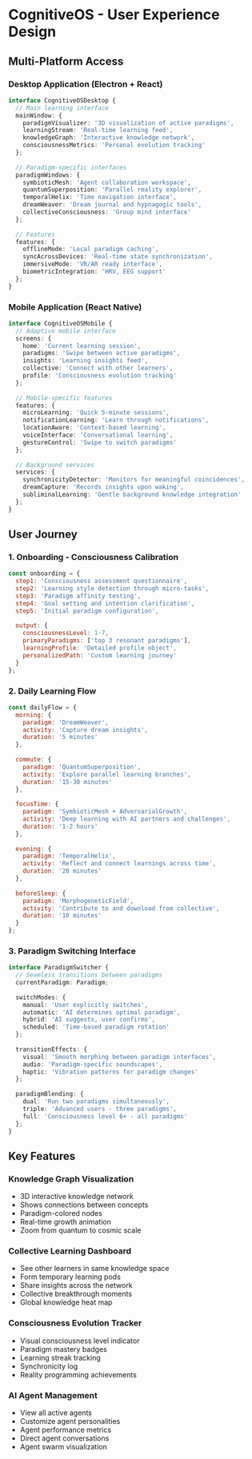 # CognitiveOS - User Experience Design

## Multi-Platform Access

### Desktop Application (Electron + React)
```typescript
interface CognitiveOSDesktop {
  // Main learning interface
  mainWindow: {
    paradigmVisualizer: '3D visualization of active paradigms',
    learningStream: 'Real-time learning feed',
    knowledgeGraph: 'Interactive knowledge network',
    consciousnessMetrics: 'Personal evolution tracking'
  };
  
  // Paradigm-specific interfaces
  paradigmWindows: {
    symbioticMesh: 'Agent collaboration workspace',
    quantumSuperposition: 'Parallel reality explorer',
    temporalHelix: 'Time navigation interface',
    dreamWeaver: 'Dream journal and hypnagogic tools',
    collectiveConsciousness: 'Group mind interface'
  };
  
  // Features
  features: {
    offlineMode: 'Local paradigm caching',
    syncAcrossDevices: 'Real-time state synchronization',
    immersiveMode: 'VR/AR ready interface',
    biometricIntegration: 'HRV, EEG support'
  };
}
```

### Mobile Application (React Native)
```typescript
interface CognitiveOSMobile {
  // Adaptive mobile interface
  screens: {
    home: 'Current learning session',
    paradigms: 'Swipe between active paradigms',
    insights: 'Learning insights feed',
    collective: 'Connect with other learners',
    profile: 'Consciousness evolution tracking'
  };
  
  // Mobile-specific features
  features: {
    microLearning: 'Quick 5-minute sessions',
    notificationLearning: 'Learn through notifications',
    locationAware: 'Context-based learning',
    voiceInterface: 'Conversational learning',
    gestureControl: 'Swipe to switch paradigms'
  };
  
  // Background services
  services: {
    synchronicityDetector: 'Monitors for meaningful coincidences',
    dreamCapture: 'Records insights upon waking',
    subliminalLearning: 'Gentle background knowledge integration'
  };
}
```

## User Journey

### 1. Onboarding - Consciousness Calibration
```javascript
const onboarding = {
  step1: 'Consciousness assessment questionnaire',
  step2: 'Learning style detection through micro-tasks',
  step3: 'Paradigm affinity testing',
  step4: 'Goal setting and intention clarification',
  step5: 'Initial paradigm configuration',
  
  output: {
    consciousnessLevel: 1-7,
    primaryParadigms: ['top 3 resonant paradigms'],
    learningProfile: 'Detailed profile object',
    personalizedPath: 'Custom learning journey'
  }
};
```

### 2. Daily Learning Flow
```javascript
const dailyFlow = {
  morning: {
    paradigm: 'DreamWeaver',
    activity: 'Capture dream insights',
    duration: '5 minutes'
  },
  
  commute: {
    paradigm: 'QuantumSuperposition',
    activity: 'Explore parallel learning branches',
    duration: '15-30 minutes'
  },
  
  focusTime: {
    paradigm: 'SymbioticMesh + AdversarialGrowth',
    activity: 'Deep learning with AI partners and challenges',
    duration: '1-2 hours'
  },
  
  evening: {
    paradigm: 'TemporalHelix',
    activity: 'Reflect and connect learnings across time',
    duration: '20 minutes'
  },
  
  beforeSleep: {
    paradigm: 'MorphogeneticField',
    activity: 'Contribute to and download from collective',
    duration: '10 minutes'
  }
};
```

### 3. Paradigm Switching Interface
```typescript
interface ParadigmSwitcher {
  // Seamless transitions between paradigms
  currentParadigm: Paradigm;
  
  switchModes: {
    manual: 'User explicitly switches',
    automatic: 'AI determines optimal paradigm',
    hybrid: 'AI suggests, user confirms',
    scheduled: 'Time-based paradigm rotation'
  };
  
  transitionEffects: {
    visual: 'Smooth morphing between paradigm interfaces',
    audio: 'Paradigm-specific soundscapes',
    haptic: 'Vibration patterns for paradigm changes'
  };
  
  paradigmBlending: {
    dual: 'Run two paradigms simultaneously',
    triple: 'Advanced users - three paradigms',
    full: 'Consciousness level 6+ - all paradigms'
  };
}
```

## Key Features

### Knowledge Graph Visualization
- 3D interactive knowledge network
- Shows connections between concepts
- Paradigm-colored nodes
- Real-time growth animation
- Zoom from quantum to cosmic scale

### Collective Learning Dashboard
- See other learners in same knowledge space
- Form temporary learning pods
- Share insights across the network
- Collective breakthrough moments
- Global knowledge heat map

### Consciousness Evolution Tracker
- Visual consciousness level indicator
- Paradigm mastery badges
- Learning streak tracking
- Synchronicity log
- Reality programming achievements

### AI Agent Management
- View all active agents
- Customize agent personalities
- Agent performance metrics
- Direct agent conversations
- Agent swarm visualization
